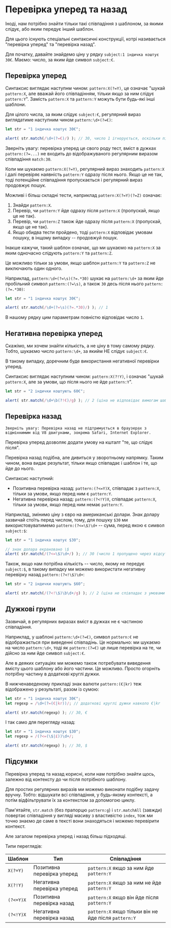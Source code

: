 # Перевірка уперед та назад

Іноді, нам потрібно знайти тільки такі співпадіння з шаблоном, за якими слідує, або яким передує інший шаблон.

Для цього існують спеціальні синтаксичні конструкції, котрі називається "перевірка уперед" та "перевірка назад".

Для початку, давайте знайдемо ціну у рядку `subject:1 індичка коштує 30€`. Маємо: число, за яким йде символ `subject:€`.

## Перевірка уперед

Синтаксис виглядає наступнм чином: `pattern:X(?=Y)`, це означає "шукай `pattern:X`, але вважай його співпадінням, тільки якщо за ним слідує `pattern:Y`". Замість `pattern:X` та `pattern:Y` можуть бути будь-які інші шаблони.

Для цілого числа, за яким слідує `subject:€`, регулярний вираз виглядатиме наступним чином `pattern:\d+(?=€)`:

```js run
let str = "1 індичка коштує 30€";

alert( str.match(/\d+(?=€)/) ); // 30, число 1 ігнорується, оскільки після нього не стоїть символ €
```

Зверніть увагу: перевірка уперед це свого роду тест, вміст в дужках `pattern:(?=...)` не входить до відображуваного регулярним виразом співпадіння `match:30`.

Коли ми шукаємо `pattern:X(?=Y)`, регулярний вираз знаходить `pattern:X` і далі перевіряє наявність `pattern:Y` одразу після нього. Якщо це не так, тоді потенційне співпадіння пропускається і регулярний вираз продовжує пошук.

Можливі і більш складні тести, наприклад `pattern:X(?=Y)(?=Z)` означає:

1. Знайди `pattern:X`.
2. Перевір, чи `pattern:Y` йде одразу після `pattern:X` (пропускай, якщо це не так).
3. Перевір, чи `pattern:Z` також йде одразу після `pattern:X` (пропускай, якщо це не так).
4. Якщо обидва тести пройдено, тоді `pattern:X` відповідає умовам пошуку, в інщому випадку -- продовжуй пошук.

Інакше кажучи, такий шаблон означає, що ми шукаємо на `pattern:X` за яким одночасно слідують `pattern:Y` та `pattern:Z`.

Це можливо тільки за умови, якщо шаблон `pattern:Y` та `pattern:Z` не виключають один одного.

Наприклад, `pattern:\d+(?=\s)(?=.*30)` шукає на `pattern:\d+` за яким йде пробільний символ `pattern:(?=\s)`, а також `30` десь після нього `pattern:(?=.*30)`:

```js run
let str = "1 індичка коштує 30€";

alert( str.match(/\d+(?=\s)(?=.*30)/) ); // 1
```

В нашому рядку цим параметрам повністю відповідає число `1`.

## Негативна перевірка уперед

Скажімо, ми хочем знайти кількість, а не ціну в тому самому рядку. Тобто, шукаємо число `pattern:\d+`, за якийм НЕ слідує `subject:€`.

В такому випадку, доречним буде використання негативної перевірки уперед.

Синтаксис виглядає наступним чином: `pattern:X(?!Y)`, і означає "шукай `pattern:X`, але за умови, що після нього не йде `pattern:Y`".

```js run
let str = "2 індички коштують 60€";

alert( str.match(/\d+\b(?!€)/g) ); // 2 (ціна не відповідає вимогам шаблону і не відображається в результаті)
```

## Перевірка назад

```warn header="Сумісність браузерів з перевіркою назад"
Зверніть увагу: Перевірка назад не підтримується в браузерах з відміннимим від V8 двигунами, зокрема Safari, Internet Explorer.
```

Перевірка уперед дозволяє додати умову на кшталт "те, що слідує після".

Перевірка назад подібна, але дивиться у зворотньому напрямку. Таким чином, вона видає результат, тільки якщо співпадає і шаблон і те, що йде до нього.

Синтаксис наступний:
- Позитивна перевірка назад: `pattern:(?<=Y)X`, співпадає з `pattern:X`, тільки за умови, якщо перед ним є `pattern:Y`.
- Негативна перевірка назад: `pattern:(?<!Y)X`, співпадає `pattern:X`, тільки за умови, якщо перед ним немає `pattern:Y`.

Наприклад, змінимо ціну з євро на американські долари. Знак долару зазвичай стоїть перед числом, тому, для пошуку `$30` ми використовуватимемо `pattern:(?<=\$)\d+` -- сума, перед якою є символ `subject:$`:

```js run
let str = "1 індичка коштує $30";

// знак долара екрановано \$
alert( str.match(/(?<=\$)\d+/) ); // 30 (число 1 пропущено через відсутність знаку долару перед ним)
```

Також, якщо нам потрібна кількість -- число, якому не передує `subject:$`, в такому випадку ми можемо використати негативну перевірку назад `pattern:(?<!\$)\d+`:

```js run
let str = "2 індички коштують $60";

alert( str.match(/(?<!\$)\b\d+/g) ); // 2 (ціна не співпадає з умовами пошуку)
```

## Дужкові групи

Зазвичай, в регулярних виразах вміст в дужках не є частиною співпадіння.

Наприклад, у шаблоні `pattern:\d+(?=€)`, символ `pattern:€` не відображається при виведенні співпадінь. Це нормально: ми шукаємо на число `pattern:\d+`, тоді як `pattern:(?=€)` це лише перевірка на те, чи дійсно за ним йде символ `subject:€`.

Але в деяких ситуаціях ми можемо також потребувати виведення вмісту цього шаблону або його частини. Це можливо. Просто огорніть потрібну частину в додаткові круглі дужки.

В нижченаведеному прикладі знак валюти `pattern:(€|kr)` теж відображено у результаті, разом із сумою:

```js run
let str = "1 індичка коштує 30€";
let regexp = /\d+(?=(€|kr))/; // додаткові круглі дужки навколо €|kr

alert( str.match(regexp) ); // 30, €
```

І так само для перегляду назад:

```js run
let str = "1 індичка коштує $30";
let regexp = /(?<=(\$|£))\d+/;

alert( str.match(regexp) ); // 30, $
```

## Підсумки

Перевірка уперед та назад корисні, коли нам потрібно знайти щось, залежно від контексту до чи після потрібного шаблону.

Для простих регулярних виразів ми можемо виконати подібну задачу вручну. Тобто: відшукати всі співпадіння, у будь-якому контексті, а потім відфільтрувати їх за контекстом за допомогою циклу.

Пам'ятайте, `str.match` (без прапорцю `pattern:g`) і `str.matchAll` (завжди) повертає співпадіння у вигляді масиву з властивістю `index`, тож ми точно знаємо де саме в тексті вони знаходяться і можемо перевірити контекст.

Але загалом перевірка уперед і назад більш підходящі.

Типи переглядів:

| Шаблон            | Тип             | Співпадіння |
|--------------------|------------------|---------|
| `X(?=Y)`   | Позитивна перевірка уперед | `pattern:X` якщо за ним йде `pattern:Y` |
| `X(?!Y)`   | Негативна перевірка уперед | `pattern:X` якщо за ним не йде `pattern:Y` |
| `(?<=Y)X` |  Позитивна перевірка назад  | `pattern:X` якщо він йде після `pattern:Y` |
| `(?<!Y)X` | Негативна перевірка назад | `pattern:X` якщо тільки він не йде після `pattern:Y` |
